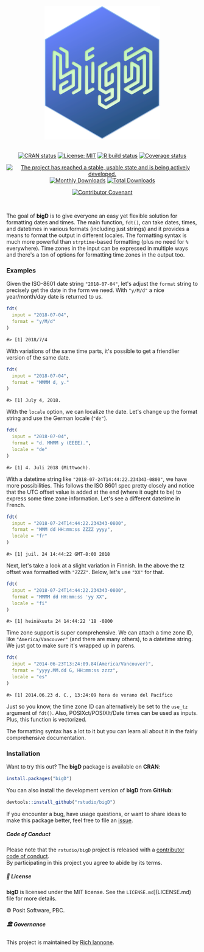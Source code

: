 <div align="center">

<a href='https://rstudio.github.io/bigD/'><img src="man/figures/logo.svg" height="350px"/></a>

<br />
<!-- badges: start -->
<a href="https://cran.r-project.org/package=bigD"><img src="https://www.r-pkg.org/badges/version/bigD" alt="CRAN status" /></a>
<a href="https://opensource.org/licenses/MIT"><img src="https://img.shields.io/badge/License-MIT-yellow.svg" alt="License: MIT" /></a>
<a href="https://github.com/rstudio/bigD/actions"><img src="https://github.com/rstudio/bigD/workflows/R-CMD-check/badge.svg" alt="R build status" /></a>
<a href="https://app.codecov.io/gh/rstudio/bigD?branch=main"><img src="https://codecov.io/gh/rstudio/bigD/branch/main/graph/badge.svg" alt="Coverage status" /></a>

<a href="https://www.repostatus.org/#active"><img src="https://www.repostatus.org/badges/latest/active.svg" alt="The project has reached a stable, usable state and is being actively developed." /></a>
<a href="https://CRAN.R-project.org/package=bigD"><img src="https://cranlogs.r-pkg.org/badges/bigD" alt="Monthly Downloads"></a>
<a href="https://CRAN.R-project.org/package=bigD"><img src="https://cranlogs.r-pkg.org/badges/grand-total/bigD" alt="Total Downloads"></a>

<a href="https://www.contributor-covenant.org/version/2/1/code_of_conduct.html"><img src="https://img.shields.io/badge/Contributor%20Covenant-v2.1%20adopted-ff69b4.svg" alt="Contributor Covenant" /></a>
<!-- badges: end -->
<br />
</div>

The goal of **bigD** is to give everyone an easy yet flexible solution for formatting dates and times. The main function, `fdt()`, can take dates, times, and datetimes in various formats (including just strings) and it provides a means to format the output in different locales. The formatting syntax is much more powerful than `strptime`-based formatting (plus no need for `%` everywhere). Time zones in the input can be expressed in multiple ways and there's a ton of options for formatting time zones in the output too.

### Examples

Given the ISO-8601 date string `"2018-07-04"`, let's adjust the `format` string to precisely get the date in the form we need. With `"y/M/d"` a nice year/month/day date is returned to us.

```r
fdt(
  input = "2018-07-04",
  format = "y/M/d"
)
```
```
#> [1] 2018/7/4
```

With variations of the same time parts, it's possible to get a friendlier version of the same date.

```r
fdt(
  input = "2018-07-04",
  format = "MMMM d, y."
)
```
```
#> [1] July 4, 2018.
```

With the `locale` option, we can localize the date. Let's change up the format string and use the German locale (`"de"`).

```r
fdt(
  input = "2018-07-04",
  format = "d. MMMM y (EEEE).",
  locale = "de"
)
```
```
#> [1] 4. Juli 2018 (Mittwoch).
```

With a datetime string like `"2018-07-24T14:44:22.234343-0800"`, we have more possibilities. This follows the ISO 8601 spec pretty closely and notice that the UTC offset value is added at the end (where it ought to be) to express some time zone information. Let's see a different datetime in French.

```r
fdt(
  input = "2018-07-24T14:44:22.234343-0800",
  format = "MMM dd HH:mm:ss ZZZZ yyyy",
  locale = "fr"
)
```
```
#> [1] juil. 24 14:44:22 GMT-8:00 2018
```

Next, let's take a look at a slight variation in Finnish. In the above the tz offset was formatted with `"ZZZZ"`. Below, let's use `"XX"` for that.

```r
fdt(
  input = "2018-07-24T14:44:22.234343-0800",
  format = "MMMM dd HH:mm:ss 'yy XX",
  locale = "fi"
)
```
```
#> [1] heinäkuuta 24 14:44:22 '18 -0800
```

Time zone support is super comprehensive. We can attach a time zone ID, like `"America/Vancouver"` (and there are many others), to a datetime string. We just got to make sure it's wrapped up in parens.

``` r
fdt(
  input = "2014-06-23T13:24:09.84(America/Vancouver)",
  format = "yyyy.MM.dd G, HH:mm:ss zzzz",
  locale = "es"
)
```
```
#> [1] 2014.06.23 d. C., 13:24:09 hora de verano del Pacífico
```

Just so you know, the time zone ID can alternatively be set to the `use_tz` argument of `fdt()`. Also, POSIXct/POSIXlt/Date times can be used as inputs. Plus, this function is vectorized.

The formatting syntax has a lot to it but you can learn all about it in the fairly comprehensive documentation.

### Installation

Want to try this out? The **bigD** package is available on **CRAN**:

```r
install.packages("bigD")
```

You can also install the development version of **bigD** from **GitHub**:

```r
devtools::install_github("rstudio/bigD")
```

If you encounter a bug, have usage questions, or want to share ideas to make this package better, feel free to file an [issue](https://github.com/rstudio/bigD/issues).

##### Code of Conduct

Please note that the `rstudio/bigD` project is released with a [contributor code of conduct](https://www.contributor-covenant.org/version/2/0/code_of_conduct/).<br>By participating in this project you agree to abide by its terms.

##### 📄 License

**bigD** is licensed under the MIT license. See the `LICENSE.md`](LICENSE.md) file for more details.

© Posit Software, PBC.

##### 🏛️ Governance

This project is maintained by [Rich Iannone](https://github.com/rich-iannone).
